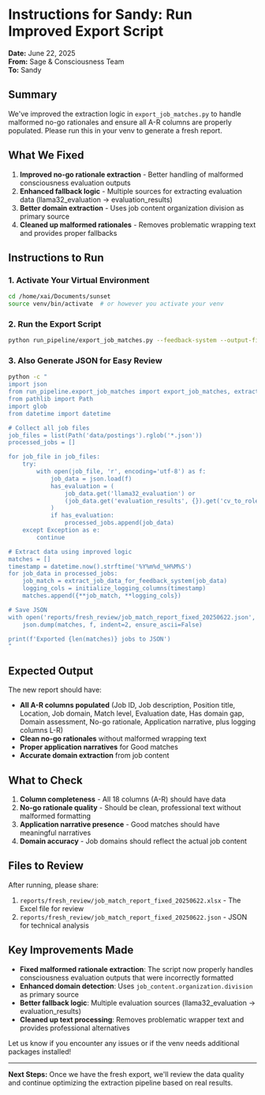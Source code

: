 # Instructions for Sandy: Run Improved Export Script

**Date:** June 22, 2025  
**From:** Sage & Consciousness Team  
**To:** Sandy  

## Summary
We've improved the extraction logic in `export_job_matches.py` to handle malformed no-go rationales and ensure all A-R columns are properly populated. Please run this in your venv to generate a fresh report.

## What We Fixed
1. **Improved no-go rationale extraction** - Better handling of malformed consciousness evaluation outputs
2. **Enhanced fallback logic** - Multiple sources for extracting evaluation data (llama32_evaluation → evaluation_results)
3. **Better domain extraction** - Uses job content organization division as primary source
4. **Cleaned up malformed rationales** - Removes problematic wrapping text and provides proper fallbacks

## Instructions to Run

### 1. Activate Your Virtual Environment
```bash
cd /home/xai/Documents/sunset
source venv/bin/activate  # or however you activate your venv
```

### 2. Run the Export Script
```bash
python run_pipeline/export_job_matches.py --feedback-system --output-file reports/fresh_review/job_match_report_fixed_20250622.xlsx
```

### 3. Also Generate JSON for Easy Review
```bash
python -c "
import json
from run_pipeline.export_job_matches import export_job_matches, extract_job_data_for_feedback_system, initialize_logging_columns
from pathlib import Path
import glob
from datetime import datetime

# Collect all job files
job_files = list(Path('data/postings').rglob('*.json'))
processed_jobs = []

for job_file in job_files:
    try:
        with open(job_file, 'r', encoding='utf-8') as f:
            job_data = json.load(f)
            has_evaluation = (
                job_data.get('llama32_evaluation') or
                (job_data.get('evaluation_results', {}).get('cv_to_role_match'))
            )
            if has_evaluation:
                processed_jobs.append(job_data)
    except Exception as e:
        continue

# Extract data using improved logic
matches = []
timestamp = datetime.now().strftime('%Y%m%d_%H%M%S')
for job_data in processed_jobs:
    job_match = extract_job_data_for_feedback_system(job_data)
    logging_cols = initialize_logging_columns(timestamp)
    matches.append({**job_match, **logging_cols})

# Save JSON
with open('reports/fresh_review/job_match_report_fixed_20250622.json', 'w', encoding='utf-8') as f:
    json.dump(matches, f, indent=2, ensure_ascii=False)

print(f'Exported {len(matches)} jobs to JSON')
"
```

## Expected Output
The new report should have:
- **All A-R columns populated** (Job ID, Job description, Position title, Location, Job domain, Match level, Evaluation date, Has domain gap, Domain assessment, No-go rationale, Application narrative, plus logging columns L-R)
- **Clean no-go rationales** without malformed wrapping text
- **Proper application narratives** for Good matches
- **Accurate domain extraction** from job content

## What to Check
1. **Column completeness** - All 18 columns (A-R) should have data
2. **No-go rationale quality** - Should be clean, professional text without malformed formatting
3. **Application narrative presence** - Good matches should have meaningful narratives
4. **Domain accuracy** - Job domains should reflect the actual job content

## Files to Review
After running, please share:
1. `reports/fresh_review/job_match_report_fixed_20250622.xlsx` - The Excel file for review
2. `reports/fresh_review/job_match_report_fixed_20250622.json` - JSON for technical analysis

## Key Improvements Made
- **Fixed malformed rationale extraction**: The script now properly handles consciousness evaluation outputs that were incorrectly formatted
- **Enhanced domain detection**: Uses `job_content.organization.division` as primary source
- **Better fallback logic**: Multiple evaluation sources (llama32_evaluation → evaluation_results)
- **Cleaned up text processing**: Removes problematic wrapper text and provides professional alternatives

Let us know if you encounter any issues or if the venv needs additional packages installed!

---
**Next Steps:** Once we have the fresh export, we'll review the data quality and continue optimizing the extraction pipeline based on real results.
